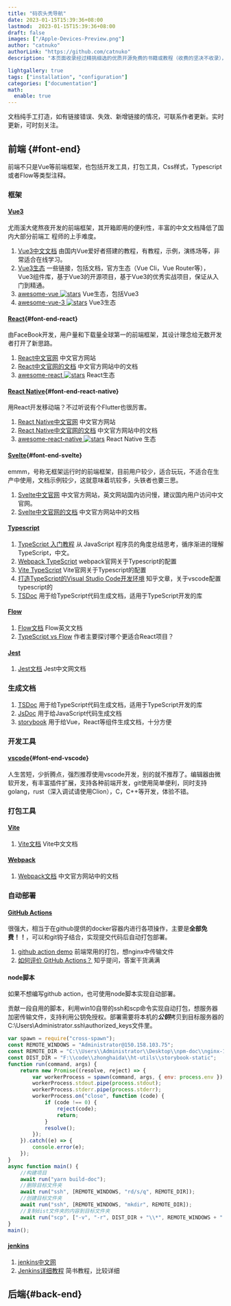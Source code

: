 ```yaml
---
title: "码农头秃导航"
date: 2023-01-15T15:39:36+08:00
lastmod:  2023-01-15T15:39:36+08:00
draft: false
images: ["/Apple-Devices-Preview.png"]
author: "catnuko"
authorLink: "https://github.com/catnuko"
description: "本页面收录经过精挑细选的优质开源免费的书籍或教程（收费的坚决不收录），包括不限于Vue3，React，Vite，Svelte，后端开发Golang，Rust，Java，C++。听说收藏就等于学习了😉"

lightgallery: true
tags: ["installation", "configuration"]
categories: ["documentation"]
math:
  enable: true
---
```

<!--more-->
文档纯手工打造，如有链接错误、失效、新增链接的情况，可联系作者更新。实时更新，可时刻关注。
## 前端 {#font-end}
前端不只是Vue等前端框架，也包括开发工具，打包工具，Css样式，Typescript或者Flow等类型注释。
### 框架

#### [Vue3](https://cn.vuejs.org/)
尤雨溪大佬熬夜开发的前端框架，其开箱即用的便利性，丰富的中文文档降低了国内大部分前端工
程师的上手难度。
1. [Vue3中文文档](https://cn.vuejs.org/guide/introduction.html) 由国内Vue爱好者搭建的教程，有教程，示例，演练场等，非常适合在线学习。
2. [Vue3生态](https://vue3js.cn/) 一些链接，包括文档，官方生态（Vue Cli，Vue Router等），Vue3组件库，基于Vue3的开源项目，基于Vue3的优秀实战项目，保证从入门到精通。
3. [awesome-vue ![stars](https://img.shields.io/github/stars/vuejs/awesome-vue?style=social)](https://github.com/vuejs/awesome-vue) Vue生态，包括Vue3
4. [awesome-vue-3 ![stars](https://img.shields.io/github/stars/vuesomedev/awesome-vue-3?style=social)](https://github.com/vuesomedev/awesome-vue-3) Vue3生态
#### [React](https://reactjs.org/){#font-end-react}
由FaceBook开发，用户量和下载量全球第一的前端框架，其设计理念给无数开发者打开了新思路。
1. [React中文官网](https://react.docschina.org/) 中文官方网站
2. [React中文官网的文档](https://react.docschina.org/docs/getting-started.html) 中文官方网站中的文档
3. [awesome-react ![stars](https://img.shields.io/github/stars/enaqx/awesome-react?style=social)](https://github.com/enaqx/awesome-react) React生态
#### [React Native](https://reactnative.dev/){#font-end-react-native}
用React开发移动端？不过听说有个Flutter也很厉害。
1. [React Native中文官网](https://www.reactnative.cn/) 中文官方网站
2. [React Native中文官网的文档](https://www.reactnative.cn/docs/getting-started) 中文官方网站中的文档
3. [awesome-react-native ![stars](https://img.shields.io/github/stars/jondot/awesome-react-native?style=social)](https://github.com/jondot/awesome-react-native) React Native 生态
#### [Svelte](https://svelte.dev/){#font-end-svelte}
emmm，号称无框架运行时的前端框架，目前用户较少，适合玩玩，不适合在生产中使用，文档示例较少，这就意味着坑较多，头铁者也要三思。
1. [Svelte中文官网](https://www.sveltejs.cn/) 中文官方网站，英文网站国内访问慢，建议国内用户访问中文官网。
2. [Svelte中文官网的文档](https://www.sveltejs.cn/tutorial/basics) 中文官方网站中的文档

#### [Typescript](https://www.typescriptlang.org/zh/)
1. [TypeScript 入门教程](https://ts.xcatliu.com/) 从 JavaScript 程序员的角度总结思考，循序渐进的理解 TypeScript，中文。
2. [Webpack TypeScript](https://webpack.docschina.org/guides/typescript/) webpack官网关于Typescript的配置
3. [Vite TypeScript](https://cn.vitejs.dev/guide/features.html#typescript) Vite官网关于Typescript的配置
4. [打造TypeScript的Visual Studio Code开发环境](https://zhuanlan.zhihu.com/p/21611724) 知乎文章，关于vscode配置typescript的
5. [TSDoc](https://tsdoc.org/) 用于给TypeScript代码生成文档，适用于TypeScript开发的库

#### [Flow](https://flow.org/)
1. [Flow文档](https://flow.org/en/docs/) Flow英文文档
2. [TypeScript vs Flow](https://juejin.cn/post/7032115620569153566) 作者主要探讨哪个更适合React项目？

#### [Jest](https://www.jestjs.cn/)
1. [Jest文档](https://www.jestjs.cn/docs/getting-started) Jest中文网文档


### 生成文档
1. [TSDoc](https://tsdoc.org/) 用于给TypeScript代码生成文档，适用于TypeScript开发的库
2. [JsDoc](https://jsdoc.app/) 用于给JavaScript代码生成文档
3. [storybook](https://storybook.js.org/) 用于给Vue，React等组件生成文档，十分方便

### 开发工具
#### [vscode](https://code.visualstudio.com/){#font-end-vscode}
人生苦短，少折腾点，强烈推荐使用vscode开发，别的就不推荐了。编辑器由微软开发，有丰富插件扩展，支持各种前端开发，git使用简单便利，同时支持golang，rust（深入调试请使用Clion），C，C++等开发，体验不错。

### 打包工具
#### [Vite](https://cn.vitejs.dev/)
1. [Vite文档](https://cn.vitejs.dev/guide/) Vite中文文档

#### [Webpack](https://webpack.docschina.org/)
1. [Webpack文档](https://webpack.docschina.org/concepts/) 中文官方网站中的文档

### 自动部署

#### [GitHub Actions](https://docs.github.com/zh/actions/quickstart)
很强大，相当于在github提供的docker容器内进行各项操作，主要是**全部免费！！**，可以和git钩子结合，实现提交代码后自动打包部署。
1. [github action demo](https://github.com/catnuko/book_reader/blob/main/.github/workflows/main.yml) 前端常用的打包，想nginx中传输文件
2. [如何评价 GitHub Actions？](https://www.zhihu.com/question/306195033) 知乎提问，答案干货满满

#### node脚本
如果不想编写github action，也可使用node脚本实现自动部署。

贡献一段自用的脚本，利用win10自带的ssh和scp命令实现自动打包，想服务器加密传输文件，支持利用公钥免授权。部署需要将本机的***公钥***拷贝到目标服务器的C:\Users\Administrator\.ssh\authorized_keys文件里。
```js
var spawn = require("cross-spawn");
const REMOTE_WINDOWS = "Administrator@150.158.103.75";
const REMOTE_DIR = "C:\\Users\\Administrator\\Desktop\\npm-doc\\nginx-1.20.2\\html\\storybook-static";
const DIST_DIR = "F:\\code\\zhonghaida\\ht-utils\\storybook-static";
function run(command, args) {
	return new Promise((resolve, reject) => {
		var workerProcess = spawn(command, args, { env: process.env });
		workerProcess.stdout.pipe(process.stdout);
		workerProcess.stderr.pipe(process.stderr);
		workerProcess.on("close", function (code) {
			if (code !== 0) {
				reject(code);
				return;
			}
			resolve();
		});
	}).catch((e) => {
		console.error(e);
	});
}
async function main() {
	//构建项目
	await run("yarn build-doc");
	//删除目标文件夹
	await run("ssh", [REMOTE_WINDOWS, "rd/s/q", REMOTE_DIR]);
	//创建目标文件夹
	await run("ssh", [REMOTE_WINDOWS, "mkdir", REMOTE_DIR]);
	//复制dist文件夹的内容到目标文件夹
	await run("scp", ["-v", "-r", DIST_DIR + "\\*", REMOTE_WINDOWS + ":\\" + REMOTE_DIR]);
}
main();
```

#### [jenkins](https://www.jenkins.io/)
1. [jenkins中文网](http://www.jenkins.org.cn/)
2. [Jenkins详细教程](https://www.jianshu.com/p/5f671aca2b5a) 简书教程，比较详细


## 后端{#back-end}